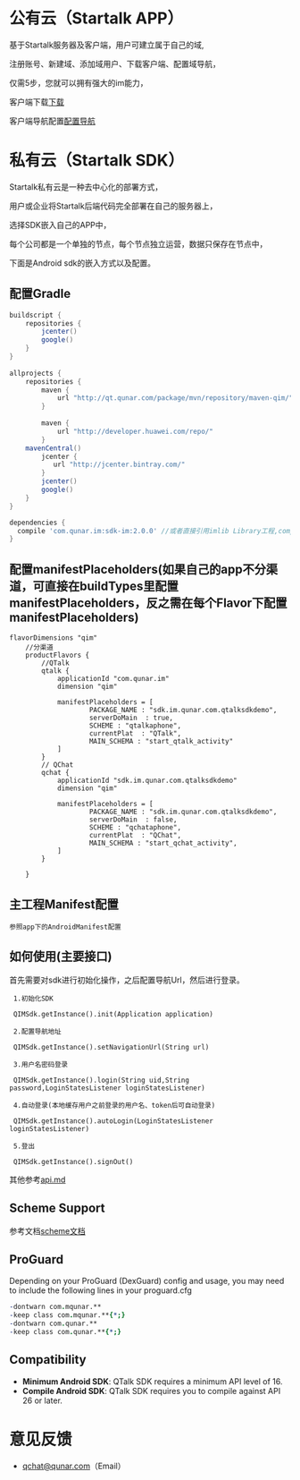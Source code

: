 公有云（Startalk APP）
=====
基于Startalk服务器及客户端，用户可建立属于自己的域,

注册账号、新建域、添加域用户、下载客户端、配置域导航，

仅需5步，您就可以拥有强大的im能力，

客户端下载[下载](https://im.qunar.com/new/#/download)

客户端导航配置[配置导航](https://im.qunar.com/new/#/platform/access_guide/manage_nav?id=manage_nav_mb)

私有云（Startalk SDK）
=====
Startalk私有云是一种去中心化的部署方式，

用户或企业将Startalk后端代码完全部署在自己的服务器上，

选择SDK嵌入自己的APP中，

每个公司都是一个单独的节点，每个节点独立运营，数据只保存在节点中，

下面是Android sdk的嵌入方式以及配置。

配置Gradle
--------
```gradle
buildscript {
    repositories {
        jcenter()
        google()
    }
}
 
allprojects {
    repositories {
        maven {
            url "http://qt.qunar.com/package/mvn/repository/maven-qim/"
        }
        
        maven {
            url "http://developer.huawei.com/repo/"
        }
    mavenCentral()
        jcenter {
           url "http://jcenter.bintray.com/"
        }
        jcenter()
        google()
    }
}
```

```gradle
dependencies {
  compile 'com.qunar.im:sdk-im:2.0.0' //或者直接引用imlib Library工程,compile project(':imlib')
}
```

配置manifestPlaceholders(如果自己的app不分渠道，可直接在buildTypes里配置manifestPlaceholders，反之需在每个Flavor下配置manifestPlaceholders)
--------

```manifestPlaceholders
flavorDimensions "qim"
    //分渠道
    productFlavors {
        //QTalk
        qtalk {
            applicationId "com.qunar.im"
            dimension "qim"

            manifestPlaceholders = [
                    PACKAGE_NAME : "sdk.im.qunar.com.qtalksdkdemo",
                    serverDoMain  : true,
                    SCHEME : "qtalkaphone",
                    currentPlat  : "QTalk",
                    MAIN_SCHEMA : "start_qtalk_activity"
            ]
        }
        // QChat
        qchat {
            applicationId "sdk.im.qunar.com.qtalksdkdemo"
            dimension "qim"

            manifestPlaceholders = [
                    PACKAGE_NAME : "sdk.im.qunar.com.qtalksdkdemo",
                    serverDoMain  : false,
                    SCHEME : "qchataphone",
                    currentPlat  : "QChat",
                    MAIN_SCHEMA : "start_qchat_activity",
            ]
        }

    }
```
主工程Manifest配置
--------

```
参照app下的AndroidManifest配置
```
如何使用(主要接口)
--------
首先需要对sdk进行初始化操作，之后配置导航Url，然后进行登录。
 ```init
  1.初始化SDK
  
  QIMSdk.getInstance().init(Application application)
  ```
 ```config
  2.配置导航地址
  
  QIMSdk.getInstance().setNavigationUrl(String url)
  ```  
 ```login
  3.用户名密码登录
  
  QIMSdk.getInstance().login(String uid,String password,LoginStatesListener loginStatesListener)
  ```   
 ```Autologin
  4.自动登录(本地缓存用户之前登录的用户名、token后可自动登录)
  
  QIMSdk.getInstance().autoLogin(LoginStatesListener loginStatesListener)
  ```   
 ```logout
  5.登出
  
  QIMSdk.getInstance().signOut()
  ```   
  其他参考[api.md](doc/api.md)
  
Scheme Support
--------
参考文档[scheme文档](https://github.com/qunarcorp/imsdk-android/wiki/Scheme-Support)

ProGuard
--------
Depending on your ProGuard (DexGuard) config and usage, you may need to include the following lines in your proguard.cfg

```pro
-dontwarn com.mqunar.**
-keep class com.mqunar.**{*;}
-dontwarn com.qunar.**
-keep class com.qunar.**{*;}
```

Compatibility
-------------

 * **Minimum Android SDK**: QTalk SDK requires a minimum API level of 16.
 * **Compile Android SDK**: QTalk SDK requires you to compile against API 26 or later.
 
意见反馈
=====
-   qchat@qunar.com（Email）